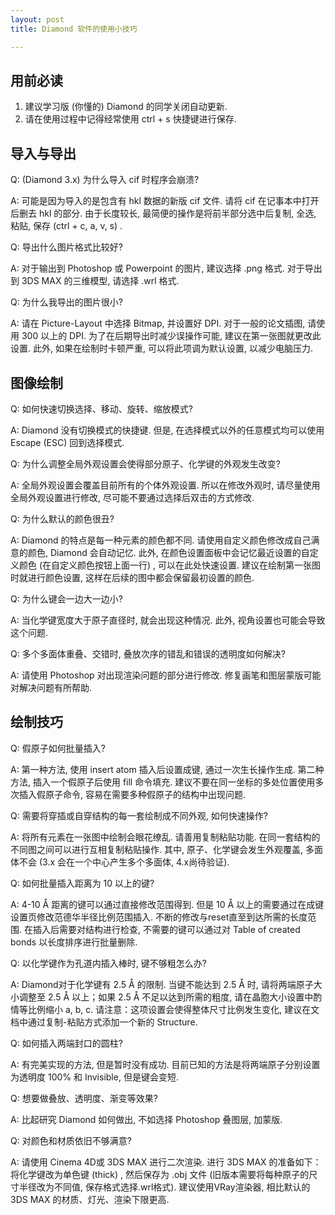 ```yaml
---
layout: post
title: Diamond 软件的使用小技巧

---
```


## 用前必读
1. 建议学习版 (你懂的) Diamond 的同学关闭自动更新. 
2. 请在使用过程中记得经常使用 ctrl + s 快捷键进行保存. 

## 导入与导出
Q: (Diamond 3.x) 为什么导入 cif 时程序会崩溃?  

A: 可能是因为导入的是包含有 hkl 数据的新版 cif 文件. 请将 cif 在记事本中打开后删去 hkl 的部分. 由于长度较长, 最简便的操作是将前半部分选中后复制, 全选, 粘贴, 保存 (ctrl + c, a, v, s) . 

Q: 导出什么图片格式比较好? 

A: 对于输出到 Photoshop 或 Powerpoint 的图片, 建议选择 .png 格式. 对于导出到 3DS MAX 的三维模型, 请选择 .wrl 格式. 

Q: 为什么我导出的图片很小? 

A: 请在 Picture-Layout 中选择 Bitmap, 并设置好 DPI. 对于一般的论文插图, 请使用 300 以上的 DPI. 为了在后期导出时减少误操作可能, 建议在第一张图就更改此设置. 此外, 如果在绘制时卡顿严重, 可以将此项调为默认设置, 以减少电脑压力. 

## 图像绘制

Q: 如何快速切换选择、移动、旋转、缩放模式? 

A: Diamond 没有切换模式的快捷键. 但是, 在选择模式以外的任意模式均可以使用 Escape (ESC) 回到选择模式. 

Q: 为什么调整全局外观设置会使得部分原子、化学键的外观发生改变? 

A: 全局外观设置会覆盖目前所有的个体外观设置. 所以在修改外观时, 请尽量使用全局外观设置进行修改, 尽可能不要通过选择后双击的方式修改. 

Q: 为什么默认的颜色很丑? 

A: Diamond 的特点是每一种元素的颜色都不同. 请使用自定义颜色修改成自己满意的颜色, Diamond 会自动记忆. 此外, 在颜色设置面板中会记忆最近设置的自定义颜色 (在自定义颜色按钮上面一行) , 可以在此处快速设置. 建议在绘制第一张图时就进行颜色设置, 这样在后续的图中都会保留最初设置的颜色. 

Q: 为什么键会一边大一边小? 

A: 当化学键宽度大于原子直径时, 就会出现这种情况. 此外, 视角设置也可能会导致这个问题. 

Q: 多个多面体重叠、交错时, 叠放次序的错乱和错误的透明度如何解决? 

A: 请使用 Photoshop 对出现渲染问题的部分进行修改. 修复画笔和图层蒙版可能对解决问题有所帮助. 

## 绘制技巧

Q: 假原子如何批量插入? 

A: 第一种方法, 使用 insert atom 插入后设置成键, 通过一次生长操作生成. 第二种方法, 插入一个假原子后使用 fill 命令填充. 建议不要在同一坐标的多处位置使用多次插入假原子命令, 容易在需要多种假原子的结构中出现问题. 

Q: 需要将穿插或自穿结构的每一套绘制成不同外观, 如何快速操作? 

A: 将所有元素在一张图中绘制会眼花缭乱. 请善用复制粘贴功能. 在同一套结构的不同图之间可以进行互相复制粘贴操作. 其中, 原子、化学键会发生外观覆盖, 多面体不会 (3.x 会在一个中心产生多个多面体, 4.x尚待验证). 

Q: 如何批量插入距离为 10 以上的键? 

A: 4-10 Å 距离的键可以通过直接修改范围得到. 但是 10 Å 以上的需要通过在成键设置页修改范德华半径比例范围插入. 不断的修改与reset直至到达所需的长度范围. 在插入后需要对结构进行检查, 不需要的键可以通过对 Table of created bonds 以长度排序进行批量删除. 

Q: 以化学键作为孔道内插入棒时, 键不够粗怎么办? 

A: Diamond对于化学键有 2.5 Å 的限制. 当键不能达到 2.5 Å 时, 请将两端原子大小调整至 2.5 Å 以上；如果 2.5 Å 不足以达到所需的粗度, 请在晶胞大小设置中酌情等比例缩小 a, b, c. 请注意：这项设置会使得整体尺寸比例发生变化, 建议在文档中通过复制-粘贴方式添加一个新的 Structure. 

Q: 如何插入两端封口的圆柱?

A: 有完美实现的方法, 但是暂时没有成功. 目前已知的方法是将两端原子分别设置为透明度 100% 和 Invisible, 但是键会变短.

Q: 想要做叠放、透明度、渐变等效果? 

A: 比起研究 Diamond 如何做出, 不如选择 Photoshop 叠图层, 加蒙版. 

Q: 对颜色和材质依旧不够满意? 

A: 请使用 Cinema 4D或 3DS MAX 进行二次渲染. 进行 3DS MAX 的准备如下：将化学键改为单色键 (thick) , 然后保存为 .obj 文件 (旧版本需要将每种原子的尺寸半径改为不同值, 保存格式选择.wrl格式). 建议使用VRay渲染器, 相比默认的 3DS MAX 的材质、灯光、渲染下限更高. 

